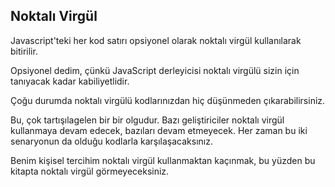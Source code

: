 ## Noktalı Virgül

Javascript'teki her kod satırı opsiyonel olarak noktalı virgül kullanılarak bitirilir.

Opsiyonel dedim, çünkü JavaScript derleyicisi noktalı virgülü sizin için tanıyacak kadar kabiliyetlidir.

Çoğu durumda noktalı virgülü kodlarınızdan hiç düşünmeden çıkarabilirsiniz.

Bu, çok tartışılagelen bir bir olgudur. Bazı geliştiriciler noktalı virgül kullanmaya devam edecek, bazıları devam etmeyecek. Her zaman bu iki senaryonun da olduğu kodlarla karşılaşacaksınız.

Benim kişisel tercihim noktalı virgül kullanmaktan kaçınmak, bu yüzden bu kitapta noktalı virgül görmeyeceksiniz.

